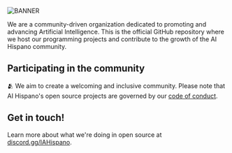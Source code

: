 
![BANNER](https://github.com/IAHispano/.github/assets/133521603/0b212d9b-5ad2-4306-a1a4-6ca0b80a4e6d)

We are a community-driven organization dedicated to promoting and advancing Artificial Intelligence. This is the official GitHub repository where we host our programming projects and contribute to the growth of the AI Hispano community.

## Participating in the community

🫂 We aim to create a welcoming and inclusive community. Please note that AI Hispano's open source projects are governed by our [code of conduct](https://github.com/IAHispano/.github/blob/main/CODE_OF_CONDUCT.md).

## Get in touch!

Learn more about what we're doing in open source at [discord.gg/IAHispano](https://discord.gg/IAHispano).
